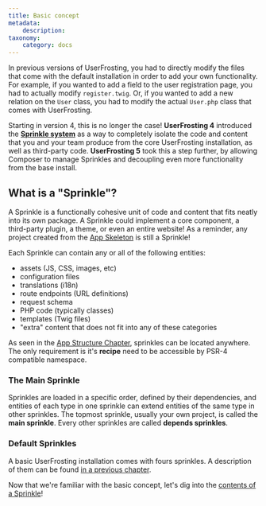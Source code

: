 ```yaml
---
title: Basic concept
metadata:
    description: 
taxonomy:
    category: docs
---
```


In previous versions of UserFrosting, you had to directly modify the files that come with the default installation in order to add your own functionality. For example, if you wanted to add a field to the user registration page, you had to actually modify `register.twig`. Or, if you wanted to add a new relation on the `User` class, you had to modify the actual `User.php` class that comes with UserFrosting.

Starting in version 4, this is no longer the case! **UserFrosting 4** introduced the **[Sprinkle system](/structure/sprinkles)** as a way to completely isolate the code and content that you and your team produce from the core UserFrosting installation, as well as third-party code. **UserFrosting 5** took this a step further, by allowing Composer to manage Sprinkles and decoupling even more functionality from the base install. 

## What is a "Sprinkle"?

A Sprinkle is a functionally cohesive unit of code and content that fits neatly into its own package. A Sprinkle could implement a core component, a third-party plugin, a theme, or even an entire website! As a reminder, any project created from the [App Skeleton](/structure/introduction#the-app-skeleton-your-project-s-template) is still a Sprinkle!

Each Sprinkle can contain any or all of the following entities:

- assets (JS, CSS, images, etc)
- configuration files
- translations (i18n)
- route endpoints (URL definitions)
- request schema
- PHP code (typically classes)
- templates (Twig files)
- "extra" content that does not fit into any of these categories

As seen in the [App Structure Chapter](/structure), sprinkles can be located anywhere. The only requirement is it's **recipe** need to be accessible by PSR-4 compatible namespace.

### The Main Sprinkle

Sprinkles are loaded in a specific order, defined by their dependencies, and entities of each type in one sprinkle can extend entities of the same type in other sprinkles. The topmost sprinkle, usually your own project, is called the **main sprinkle**. Every other sprinkles are called **depends sprinkles**. 

### Default Sprinkles

A basic UserFrosting installation comes with fours sprinkles. A description of them can be found [in a previous chapter](/structure/sprinkles#bundled-sprinkles).

Now that we're familiar with the basic concept, let's dig into the [contents of a Sprinkle](/sprinkles/contents)!
